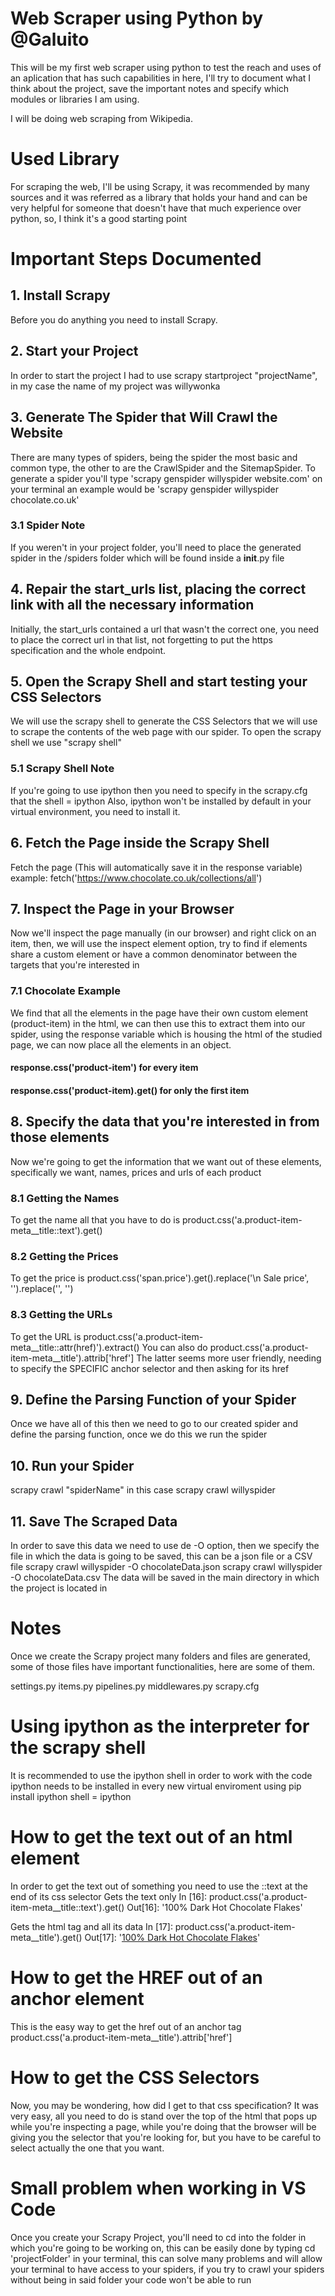 # Web Scraper using Python by @Galuito
This will be my first web scraper using python to test the reach and uses of an aplication that has such capabilities in here, I'll try to document what I think about the project, save the important notes and specify which modules or libraries I am using.

I will be doing web scraping from Wikipedia.

# Used Library
For scraping the web, I'll be using Scrapy, it was recommended by many sources and it was referred as a library that holds your hand and can be very helpful for someone that doesn't have that much experience over python, so, I think it's a good starting point

# Important Steps Documented
## 1. Install Scrapy
Before you do anything you need to install Scrapy. 
## 2. Start your Project
In order to start the project I had to use scrapy startproject "projectName", in my case the name of my project was willywonka
## 3. Generate The Spider that Will Crawl the Website
There are many types of spiders, being the spider the most basic and common type, the other to are the CrawlSpider and the SitemapSpider. 
To generate a spider you'll type 'scrapy genspider willyspider website.com' on your terminal an example would be 'scrapy genspider willyspider chocolate.co.uk'
### 3.1 Spider Note
If you weren't in your project folder, you'll need to place the generated spider in the /spiders folder which will be found inside a __init__.py file
## 4. Repair the start_urls list, placing the correct link with all the necessary information
Initially, the start_urls contained a url that wasn't the correct one, you need to place the correct url in that list, not forgetting to put the https specification and the whole endpoint.
## 5. Open the Scrapy Shell and start testing your CSS Selectors
We will use the scrapy shell to generate the CSS Selectors that we will use to scrape the contents of the web page with our spider.
To open the scrapy shell we use "scrapy shell"
### 5.1 Scrapy Shell Note
If you're going to use ipython then you need to specify in the scrapy.cfg that the shell = ipython
Also, ipython won't be installed by default in your virtual environment, you need to install it.
## 6. Fetch the Page inside the Scrapy Shell
Fetch the page (This will automatically save it in the response variable) example: fetch('https://www.chocolate.co.uk/collections/all')
## 7. Inspect the Page in your Browser
Now we'll inspect the page manually (in our browser) and right click on an item, then, we will use the inspect element option, try to find if elements share a custom element or have a common denominator between the targets that you're interested in
### 7.1 Chocolate Example
We find that all the elements in the page have their own custom element (product-item) in the html, we can then use this to extract them into our spider, using the response variable which is housing the html of the studied page, we can now place all the elements in an object. 
#### response.css('product-item') for every item
#### response.css('product-item).get() for only the first item
## 8. Specify the data that you're interested in from those elements
Now we're going to get the information that we want out of these elements, specifically we want, names, prices and urls of each product
### 8.1 Getting the Names
To get the name all that you have to do is product.css('a.product-item-meta__title::text').get() 
### 8.2 Getting the Prices
To get the price is product.css('span.price').get().replace('<span class="price">\n              <span class="visually-hidden">Sale price</span>', '').replace('</span>', '')
### 8.3 Getting the URLs
To get the URL is product.css('a.product-item-meta__title::attr(href)').extract()
You can also do product.css('a.product-item-meta__title').attrib['href']
The latter seems more user friendly, needing to specify the SPECIFIC anchor selector and then asking for its href
## 9. Define the Parsing Function of your Spider
Once we have all of this then we need to go to our created spider and define the parsing function, once we do this we run the spider
## 10. Run your Spider
scrapy crawl "spiderName" in this case scrapy crawl willyspider 
## 11. Save The Scraped Data
In order to save this data we need to use de -O option, then we specify the file in which the data is going to be saved, this can be a json file or a CSV file
scrapy crawl willyspider -O chocolateData.json
scrapy crawl willyspider -O chocolateData.csv
The data will be saved in the main directory in which the project is located in



# Notes
Once we create the Scrapy project many folders and files are generated, some of those files have important functionalities, here are some of them.

settings.py
items.py
pipelines.py
middlewares.py
scrapy.cfg

# Using ipython as the interpreter for the scrapy shell
It is recommended to use the ipython shell in order to work with the code
ipython needs to be installed in every new virtual enviroment using pip install ipython
shell = ipython

# How to get the text out of an html element
In order to get the text out of something you need to use the ::text at the end of its css selector
Gets the text only
In [16]: product.css('a.product-item-meta__title::text').get()
Out[16]: '100% Dark Hot Chocolate Flakes'

Gets the html tag and all its data
In [17]: product.css('a.product-item-meta__title').get()
Out[17]: '<a href="/products/100-dark-hot-chocolate-flakes" class="product-item-meta__title">100% Dark Hot Chocolate Flakes</a>' 

# How to get the HREF out of an anchor element
This is the easy way to get the href out of an anchor tag
product.css('a.product-item-meta__title').attrib['href']

# How to get the CSS Selectors
Now, you may be wondering, how did I get to that css specification? 
It was very easy, all you need to do is stand over the top of the html that pops up while you're inspecting a page, while you're doing that the browser will be giving you the selector that you're looking for, but you have to be careful to select actually the one that you want.

# Small problem when working in VS Code
Once you create your Scrapy Project, you'll need to cd into the folder in which you're going to be working on, this can be easily done by typing cd 'projectFolder' in your terminal, this can solve many problems and will allow your terminal to have access to your spiders, if you try to crawl your spiders without being in said folder your code won't be able to run
